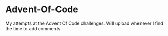 # Advent-Of-Code
My attempts at the Advent Of Code challenges. Will upload whenever I find the time to add comments
